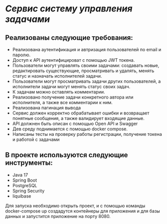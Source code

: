# *Сервис систему управления задачами*

## Реализованы следующие требования:
- Реализована аутентификация и автризация пользователей по
email и паролю.
- Доступ к API аутентифицироват с помощью JWT токена.
- Пользователи могут управлять своими задачами: создавать новые,
редактировать существующие, просматривать и удалять, менять статус и
назначать исполнителей задачи.
- Пользователи могут просматривать задачи других пользователей, а
исполнители задачи могут менять статус своих задач.
- К задачам можно оставлять комментарии.
- Реализовано получение задачи конкретного автора или исполнителя, а
также все комментарии к ним.
- Реализована пагинация вывода
- Сервис должен корректно обрабатывает ошибки и возвращает понятные
сообщения, а также валидирует входящие данные.
- API должнен быть описан с помощью Open API и Swagger
- Дев среду поднимается с помощью docker compose.
- Написаны тесты на проверку работы регистрации, получение токена и работой с задачами
## В проекте используются следующие инструменты:
- Java 17
- Spring Boot
- PostgreSQL
- Spring Security
- liquibase

Для запуска необходимо открыть проект, и с помощью команды docker-compose up создадутся контейнеры для приложения и для базы данных и запустится приложение на порту 8080.

